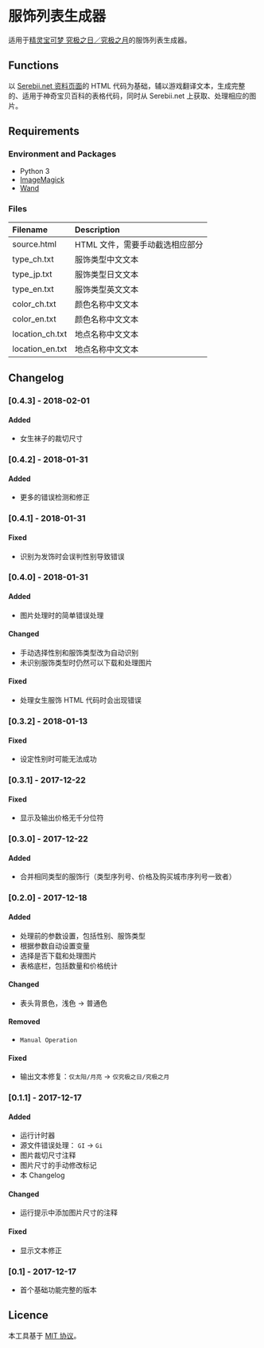 # 服饰列表生成器
适用于[精灵宝可梦 究极之日／究极之月](https://wiki.52poke.com/wiki/精灵宝可梦_究极之日／究极之月)的服饰列表生成器。

## Functions
以 [Serebii.net 资料页面](https://serebii.net/ultrasunultramoon/customisation.shtml)的 HTML 代码为基础，辅以游戏翻译文本，生成完整的、适用于神奇宝贝百科的表格代码，同时从 Serebii.net 上获取、处理相应的图片。

## Requirements
### Environment and Packages
  * Python 3
  * [ImageMagick](http://www.imagemagick.org/script/index.php "ImageMagick")
  * [Wand](http://docs.wand-py.org/en/0.4.4/ "Wand")

### Files
| Filename        | Description
| :-------------- | :--------------------------
| source.html     | HTML 文件，需要手动截选相应部分
| type_ch.txt     | 服饰类型中文文本
| type_jp.txt     | 服饰类型日文文本
| type_en.txt     | 服饰类型英文文本
| color_ch.txt    | 颜色名称中文文本
| color_en.txt    | 颜色名称中文文本
| location_ch.txt | 地点名称中文文本
| location_en.txt | 地点名称中文文本

## Changelog
### [0.4.3] - 2018-02-01
#### Added
- 女生袜子的裁切尺寸

### [0.4.2] - 2018-01-31
#### Added
- 更多的错误检测和修正

### [0.4.1] - 2018-01-31
#### Fixed
- 识别为发饰时会误判性别导致错误

### [0.4.0] - 2018-01-31
#### Added
- 图片处理时的简单错误处理

#### Changed
- 手动选择性别和服饰类型改为自动识别
- 未识别服饰类型时仍然可以下载和处理图片

#### Fixed
- 处理女生服饰 HTML 代码时会出现错误

### [0.3.2] - 2018-01-13
#### Fixed
- 设定性别时可能无法成功

### [0.3.1] - 2017-12-22
#### Fixed
- 显示及输出价格无千分位符

### [0.3.0] - 2017-12-22
#### Added
- 合并相同类型的服饰行（类型序列号、价格及购买城市序列号一致者）

### [0.2.0] - 2017-12-18
#### Added
- 处理前的参数设置，包括性别、服饰类型
- 根据参数自动设置变量
- 选择是否下载和处理图片
- 表格底栏，包括数量和价格统计

#### Changed
- 表头背景色，浅色 -> 普通色

#### Removed
- `Manual Operation`

#### Fixed
- 输出文本修复：`仅太阳/月亮` -> `仅究极之日/究极之月`

### [0.1.1] - 2017-12-17
#### Added
- 运行计时器
- 源文件错误处理： `GI` -> `Gi`
- 图片裁切尺寸注释
- 图片尺寸的手动修改标记
- 本 Changelog

#### Changed
- 运行提示中添加图片尺寸的注释

#### Fixed
- 显示文本修正

### [0.1] - 2017-12-17
- 首个基础功能完整的版本

## Licence
本工具基于 [MIT 协议](../../LICENSE)。
